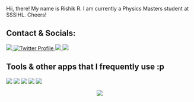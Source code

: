 Hii, there! My name is Rishik R. I am currently a Physics Masters student at SSSIHL. Cheers!

## Contact & Socials:

<a href="https://github.com/rishikr007">
   <img src="https://ziadoua.github.io/m3-Markdown-Badges/badges/Github/github2.svg">
</a>

<a href="https://twitter.com/rickastley">
  <img src="https://ziadoua.github.io/m3-Markdown-Badges/badges/Twitter/twitter2.svg" alt="Twitter Profile"/>
</a>

<a href="mailto:robotchicknbackup1@gmail.com">
  <img src="https://ziadoua.github.io/m3-Markdown-Badges/badges/Gmail/gmail1.svg">
</a>

<a href="https://www.linkedin.com/in/rishikr31">
  <img src="https://ziadoua.github.io/m3-Markdown-Badges/badges/LinkedIn/linkedin1.svg">
</a>

## Tools & other apps that I frequently use :p  
<img src="https://ziadoua.github.io/m3-Markdown-Badges/badges/Linux/linux2.svg"> <img src="https://ziadoua.github.io/m3-Markdown-Badges/badges/Spotify/spotify2.svg"> <img src="https://ziadoua.github.io/m3-Markdown-Badges/badges/Obsidian/obsidian2.svg"> <img src="https://ziadoua.github.io/m3-Markdown-Badges/badges/Discord/discord1.svg"> <img src="https://ziadoua.github.io/m3-Markdown-Badges/badges/Reddit/reddit1.svg">


<p align="center">
        <img src="https://raw.githubusercontent.com/catppuccin/catppuccin/main/assets/footers/gray0_ctp_on_line.svg?sanitize=true" />
</p>
